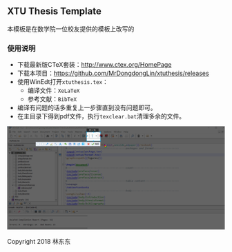 ## XTU Thesis Template

本模板是在数学院一位校友提供的模板上改写的

### 使用说明

- 下载最新版CTeX套装：http://www.ctex.org/HomePage
- 下载本项目：https://github.com/MrDongdongLin/xtuthesis/releases
- 使用WinEdt打开`xtuthesis.tex`：
	- 编译文件：`XeLaTeX`
	- 参考文献：`BibTeX`
- 编译有问题的话多重复上一步骤直到没有问题即可。
- 在主目录下得到pdf文件，执行`texclear.bat`清理多余的文件。

![latexcompile](https://github.com/MrDongdongLin/src/blob/master/weixin/latex_compile.gif)

Copyright 2018 林东东